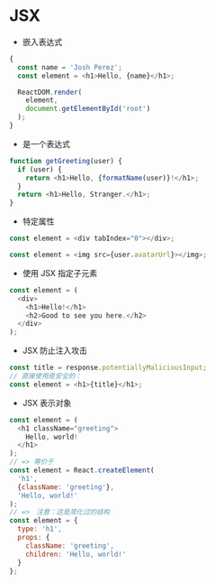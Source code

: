 JSX
====

* <span id="jsx1">嵌入表达式</span>

```js
{
  const name = 'Josh Perez';
  const element = <h1>Hello, {name}</h1>;

  ReactDOM.render(
    element,
    document.getElementById('root')
  );
}
```

* <span id="jsx2">是一个表达式</span>

```js
function getGreeting(user) {
  if (user) {
    return <h1>Hello, {formatName(user)}!</h1>;
  }
  return <h1>Hello, Stranger.</h1>;
}

```

* <span id="jsx3">特定属性</span>

```js
const element = <div tabIndex="0"></div>;

const element = <img src={user.avatarUrl}></img>;
```

* <span id="jsx4">使用 JSX 指定子元素</span>

```js
const element = (
  <div>
    <h1>Hello!</h1>
    <h2>Good to see you here.</h2>
  </div>
);
```

* <span id="jsx5">JSX 防止注入攻击</span>

```js
const title = response.potentiallyMaliciousInput;
// 直接使用是安全的：
const element = <h1>{title}</h1>;
```

* <span id="jsx6">JSX 表示对象</span>

```js
const element = (
  <h1 className="greeting">
    Hello, world!
  </h1>
);
// => 等价于
const element = React.createElement(
  'h1',
  {className: 'greeting'},
  'Hello, world!'
);
// =>　注意：这是简化过的结构
const element = {
  type: 'h1',
  props: {
    className: 'greeting',
    children: 'Hello, world!'
  }
};
```

